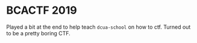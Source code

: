 # BCACTF 2019

Played a bit at the end to help teach `dcua-school` on how to ctf. Turned out to be a pretty boring CTF.
